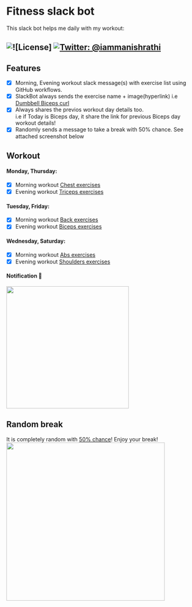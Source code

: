 # Fitness slack bot
This slack bot helps me daily with my workout:

![![License]](https://img.shields.io/badge/license-MIT-green.svg?style=flat)
[![Twitter: @iammanishrathi](https://img.shields.io/badge/contact-@iammanishrathi-blue.svg?style=flat)](https://twitter.com/iammanishrathi)
------

## Features
- [x] Morning, Evening workout slack message(s) with exercise list using GitHub workflows.
- [x] SlackBot always sends the exercise name + image(hyperlink) i.e [Dumbbell Biceps curl](https://user-images.githubusercontent.com/5364500/147853934-d8bc2934-e579-4e80-9af9-1989096d52e9.jpg)
- [x] Always shares the previos workout day details too.  
i.e if Today is Biceps day, it share the link for previous Biceps day workout details!
- [x] Randomly sends a message to take a break with 50% chance. See attached screenshot below 

## Workout
#### Monday, Thursday: 
  - [x] Morning workout [Chest exercises](https://github.com/crazymanish/fitness-slack-bot/blob/main/exercises/chest_workout.csv)
  - [x] Evening workout [Triceps exercises](https://github.com/crazymanish/fitness-slack-bot/blob/main/exercises/triceps_workout.csv)  
#### Tuesday, Friday: 
  - [x] Morning workout [Back exercises](https://github.com/crazymanish/fitness-slack-bot/blob/main/exercises/back_workout.csv)
  - [x] Evening workout [Biceps exercises](https://github.com/crazymanish/fitness-slack-bot/blob/main/exercises/biceps_workout.csv)
#### Wednesday, Saturday: 
  - [x] Morning workout [Abs exercises](https://github.com/crazymanish/fitness-slack-bot/blob/main/exercises/abs_workout.csv)
  - [x] Evening workout [Shoulders exercises](https://github.com/crazymanish/fitness-slack-bot/blob/main/exercises/shoulders_workout.csv)
#### Notification 🧵
<img width="320" src="https://user-images.githubusercontent.com/5364500/147903718-3607c9a3-5580-4a78-8b94-af86412a7d85.png">


## Random break
It is completely random with [50% chance](https://github.com/crazymanish/fitness-slack-bot/blob/main/fastlane/Fastfile#L35)! Enjoy your break!  
<img width="414" src="https://user-images.githubusercontent.com/5364500/147980259-029cffe4-fab3-405d-855b-a19330a2f3f8.png">
